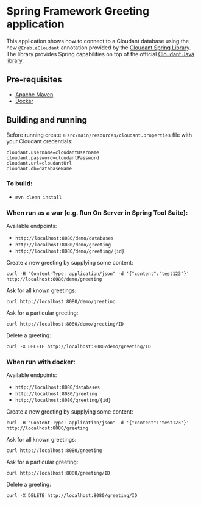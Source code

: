# Spring Framework Greeting application

This application shows how to connect to a Cloudant database using the new `@EnableCloudant` annotation provided by the [Cloudant Spring Library](https://github.com/cloudant-labs/cloudant-springofficial). The library provides Spring capabilities on top of the official [Cloudant Java library](https://github.com/cloudant/java-cloudant).

## Pre-requisites

* [Apache Maven](https://maven.apache.org/)
* [Docker](https://www.docker.com/)

## Building and running

Before running create a `src/main/resources/cloudant.properties` file with your Cloudant credentials:

~~~
cloudant.username=cloudantUsername
cloudant.password=cloudantPassword
cloudant.url=cloudantUrl
cloudant.db=databaseName
~~~

### To build:

* `mvn clean install`

### When run as a war (e.g. Run On Server in Spring Tool Suite): 

Available endpoints:

* `http://localhost:8080/demo/databases`
* `http://localhost:8080/demo/greeting`
* `http://localhost:8080/demo/greeting/{id}`

Create a new greeting by supplying some content:

`curl -H "Content-Type: application/json" -d '{"content":"test123"}' http://localhost:8080/demo/greeting`

Ask for all known greetings:

`curl http://localhost:8080/demo/greeting`

Ask for a particular greeting:

`curl http://localhost:8080/demo/greeting/ID`

Delete a greeting:

`curl -X DELETE http://localhost:8080/demo/greeting/ID`

### When run with docker: 

Available endpoints:

* `http://localhost:8080/databases`
* `http://localhost:8080/greeting`
* `http://localhost:8080/greeting/{id}`

Create a new greeting by supplying some content:

`curl -H "Content-Type: application/json" -d '{"content":"test123"}' http://localhost:8080/greeting`

Ask for all known greetings:

`curl http://localhost:8080/greeting`

Ask for a particular greeting:

`curl http://localhost:8080/greeting/ID`

Delete a greeting:

`curl -X DELETE http://localhost:8080/greeting/ID`
